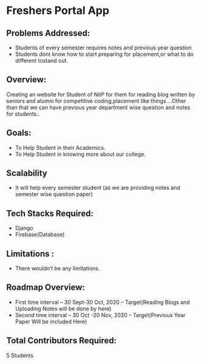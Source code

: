 # Freshers Portal App


## Problems Addressed:

* Students of every semester requires notes and previous year question<br />
* Students dont know how to start preparing for placement,or what to do different tostand out.

## Overview:

Creating an website for Student of NitP for them for reading blog written by seniors and alumni for competitive coding,placement like things....Other than that we can have previous year department wise question and notes for students..

## Goals:

* To Help Student in their Academics.<br />
* To Help Student in knowing more about our college.<br />

## Scalability

* It will help every semester student (as we are providing notes and semester wise question  paper)

## Tech Stacks Required:

* Django<br />
* Firebase(Database)

## Limitations :

* There wouldn’t be any limitations.

## Roadmap Overview:

* First time interval – 30 Sept-30 Oct, 2020 – Target(Reading Blogs and Uploading Notes will be done by here)<br />
* Second time interval – 30 Oct -20 Nov, 2020 – Target(Previous Year Paper Will be included Here) <br />

## Total Contributors Required:
5 Students
